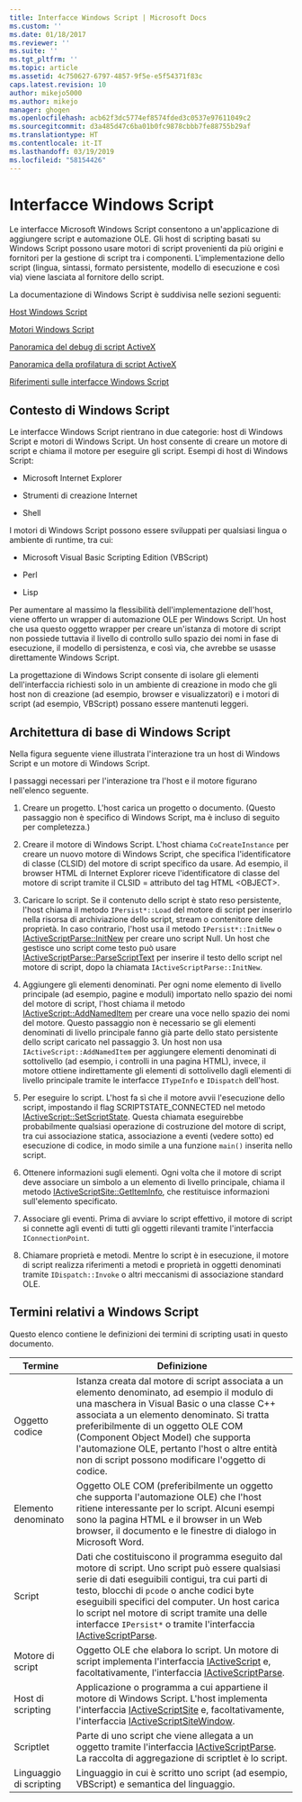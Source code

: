 ```yaml
---
title: Interfacce Windows Script | Microsoft Docs
ms.custom: ''
ms.date: 01/18/2017
ms.reviewer: ''
ms.suite: ''
ms.tgt_pltfrm: ''
ms.topic: article
ms.assetid: 4c750627-6797-4857-9f5e-e5f54371f83c
caps.latest.revision: 10
author: mikejo5000
ms.author: mikejo
manager: ghogen
ms.openlocfilehash: acb62f3dc5774ef8574fded3c0537e97611049c2
ms.sourcegitcommit: d3a485d47c6ba01b0fc9878cbbb7fe88755b29af
ms.translationtype: HT
ms.contentlocale: it-IT
ms.lasthandoff: 03/19/2019
ms.locfileid: "58154426"
---
```

# <a name="windows-script-interfaces"></a>Interfacce Windows Script

Le interfacce Microsoft Windows Script consentono a un'applicazione di aggiungere script e automazione OLE. Gli host di scripting basati su Windows Script possono usare motori di script provenienti da più origini e fornitori per la gestione di script tra i componenti. L'implementazione dello script (lingua, sintassi, formato persistente, modello di esecuzione e così via) viene lasciata al fornitore dello script.

La documentazione di Windows Script è suddivisa nelle sezioni seguenti:

[Host Windows Script](../winscript/windows-script-hosts.md)

[Motori Windows Script](../winscript/windows-script-engines.md)

[Panoramica del debug di script ActiveX](../winscript/active-script-debugging-overview.md)

[Panoramica della profilatura di script ActiveX](../winscript/active-script-profiling-overview.md)

[Riferimenti sulle interfacce Windows Script](../winscript/reference/windows-script-interfaces-reference.md)

## <a name="windows-script-background"></a>Contesto di Windows Script

Le interfacce Windows Script rientrano in due categorie: host di Windows Script e motori di Windows Script. Un host consente di creare un motore di script e chiama il motore per eseguire gli script. Esempi di host di Windows Script:

- Microsoft Internet Explorer

- Strumenti di creazione Internet

- Shell

I motori di Windows Script possono essere sviluppati per qualsiasi lingua o ambiente di runtime, tra cui:

- Microsoft Visual Basic Scripting Edition (VBScript)

- Perl

- Lisp

Per aumentare al massimo la flessibilità dell'implementazione dell'host, viene offerto un wrapper di automazione OLE per Windows Script. Un host che usa questo oggetto wrapper per creare un'istanza di motore di script non possiede tuttavia il livello di controllo sullo spazio dei nomi in fase di esecuzione, il modello di persistenza, e così via, che avrebbe se usasse direttamente Windows Script.

La progettazione di Windows Script consente di isolare gli elementi dell'interfaccia richiesti solo in un ambiente di creazione in modo che gli host non di creazione (ad esempio, browser e visualizzatori) e i motori di script (ad esempio, VBScript) possano essere mantenuti leggeri.

## <a name="windows-script-basic-architecture"></a>Architettura di base di Windows Script

Nella figura seguente viene illustrata l'interazione tra un host di Windows Script e un motore di Windows Script.

I passaggi necessari per l'interazione tra l'host e il motore figurano nell'elenco seguente.

1.  Creare un progetto. L'host carica un progetto o documento. (Questo passaggio non è specifico di Windows Script, ma è incluso di seguito per completezza.)

2.  Creare il motore di Windows Script. L'host chiama `CoCreateInstance` per creare un nuovo motore di Windows Script, che specifica l'identificatore di classe (CLSID) del motore di script specifico da usare. Ad esempio, il browser HTML di Internet Explorer riceve l'identificatore di classe del motore di script tramite il CLSID = attributo del tag HTML \<OBJECT>.

3.  Caricare lo script. Se il contenuto dello script è stato reso persistente, l'host chiama il metodo `IPersist*::Load` del motore di script per inserirlo nella risorsa di archiviazione dello script, stream o contenitore delle proprietà. In caso contrario, l'host usa il metodo `IPersist*::InitNew` o [IActiveScriptParse::InitNew](../winscript/reference/iactivescriptparse-initnew.md) per creare uno script Null. Un host che gestisce uno script come testo può usare [IActiveScriptParse::ParseScriptText](../winscript/reference/iactivescriptparse-parsescripttext.md) per inserire il testo dello script nel motore di script, dopo la chiamata `IActiveScriptParse::InitNew`.

4.  Aggiungere gli elementi denominati. Per ogni nome elemento di livello principale (ad esempio, pagine e moduli) importato nello spazio dei nomi del motore di script, l'host chiama il metodo [IActiveScript::AddNamedItem](../winscript/reference/iactivescript-addnameditem.md) per creare una voce nello spazio dei nomi del motore. Questo passaggio non è necessario se gli elementi denominati di livello principale fanno già parte dello stato persistente dello script caricato nel passaggio 3. Un host non usa `IActiveScript::AddNamedItem` per aggiungere elementi denominati di sottolivello (ad esempio, i controlli in una pagina HTML), invece, il motore ottiene indirettamente gli elementi di sottolivello dagli elementi di livello principale tramite le interfacce `ITypeInfo` e `IDispatch` dell'host.

5.  Per eseguire lo script. L'host fa sì che il motore avvii l'esecuzione dello script, impostando il flag SCRIPTSTATE_CONNECTED nel metodo [IActiveScript::SetScriptState](../winscript/reference/iactivescript-setscriptstate.md). Questa chiamata eseguirebbe probabilmente qualsiasi operazione di costruzione del motore di script, tra cui associazione statica, associazione a eventi (vedere sotto) ed esecuzione di codice, in modo simile a una funzione `main()` inserita nello script.

6.  Ottenere informazioni sugli elementi. Ogni volta che il motore di script deve associare un simbolo a un elemento di livello principale, chiama il metodo [IActiveScriptSite::GetItemInfo](../winscript/reference/iactivescriptsite-getiteminfo.md), che restituisce informazioni sull'elemento specificato.

7.  Associare gli eventi. Prima di avviare lo script effettivo, il motore di script si connette agli eventi di tutti gli oggetti rilevanti tramite l'interfaccia `IConnectionPoint`.

8.  Chiamare proprietà e metodi. Mentre lo script è in esecuzione, il motore di script realizza riferimenti a metodi e proprietà in oggetti denominati tramite `IDispatch::Invoke` o altri meccanismi di associazione standard OLE.

## <a name="windows-script-terms"></a>Termini relativi a Windows Script

Questo elenco contiene le definizioni dei termini di scripting usati in questo documento.

|Termine|Definizione|
|----------|----------------|
|Oggetto codice|Istanza creata dal motore di script associata a un elemento denominato, ad esempio il modulo di una maschera in Visual Basic o una classe C++ associata a un elemento denominato. Si tratta preferibilmente di un oggetto OLE COM (Component Object Model) che supporta l'automazione OLE, pertanto l'host o altre entità non di script possono modificare l'oggetto di codice.|
|Elemento denominato|Oggetto OLE COM (preferibilmente un oggetto che supporta l'automazione OLE) che l'host ritiene interessante per lo script. Alcuni esempi sono la pagina HTML e il browser in un Web browser, il documento e le finestre di dialogo in Microsoft Word.|
|Script|Dati che costituiscono il programma eseguito dal motore di script. Uno script può essere qualsiasi serie di dati eseguibili contigui, tra cui parti di testo, blocchi di `pcode` o anche codici byte eseguibili specifici del computer. Un host carica lo script nel motore di script tramite una delle interfacce `IPersist*` o tramite l'interfaccia [IActiveScriptParse](../winscript/reference/iactivescriptparse.md).|
|Motore di script|Oggetto OLE che elabora lo script. Un motore di script implementa l'interfaccia [IActiveScript](../winscript/reference/iactivescript.md) e, facoltativamente, l'interfaccia [IActiveScriptParse](../winscript/reference/iactivescriptparse.md).|
|Host di scripting|Applicazione o programma a cui appartiene il motore di Windows Script. L'host implementa l'interfaccia [IActiveScriptSite](../winscript/reference/iactivescriptsite.md) e, facoltativamente, l'interfaccia [IActiveScriptSiteWindow](../winscript/reference/iactivescriptsitewindow.md).|
|Scriptlet|Parte di uno script che viene allegata a un oggetto tramite l'interfaccia [IActiveScriptParse](../winscript/reference/iactivescriptparse.md). La raccolta di aggregazione di scriptlet è lo script.|
|Linguaggio di scripting|Linguaggio in cui è scritto uno script (ad esempio, VBScript) e semantica del linguaggio.|